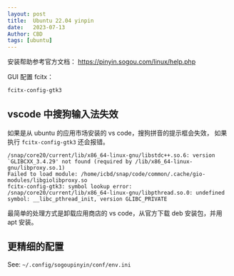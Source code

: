```yaml
---
layout: post
title:  Ubuntu 22.04 yinpin
date:   2023-07-13
Author: CBD
tags: [ubuntu]
---
```


安装帮助参考官方文档：
https://pinyin.sogou.com/linux/help.php


GUI 配置 fcitx：

```sh
fcitx-config-gtk3
```

## vscode 中搜狗输入法失效

如果是从 ubuntu 的应用市场安装的 vs code，搜狗拼音的提示框会失效， 如果执行 `fcitx-config-gtk3` 还会报错。

```log
/snap/core20/current/lib/x86_64-linux-gnu/libstdc++.so.6: version `GLIBCXX_3.4.29' not found (required by /lib/x86_64-linux-gnu/libproxy.so.1)
Failed to load module: /home/icbd/snap/code/common/.cache/gio-modules/libgiolibproxy.so
fcitx-config-gtk3: symbol lookup error: /snap/core20/current/lib/x86_64-linux-gnu/libpthread.so.0: undefined symbol: __libc_pthread_init, version GLIBC_PRIVATE
```

最简单的处理方式是卸载应用商店的 vs code，从官方下载 deb 安装包，并用 apt 安装。

## 更精细的配置

See: `~/.config/sogoupinyin/conf/env.ini`
